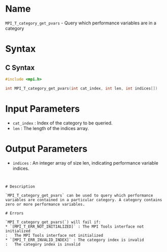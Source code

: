 # Name

`MPI_T_category_get_pvars` - Query which performance variables are in
a category

# Syntax

## C Syntax

```c
#include <mpi.h>

int MPI_T_category_get_pvars(int cat_index, int len, int indices[])
```


# Input Parameters

* `cat_index` : Index of the category to be queried.
* `len` : The length of the indices array.

# Output Parameters

* `indices` : An integer array of size len, indicating performance variable
indices.
```


# Description

`MPI_T_category_get_pvars` can be used to query which performance
variables are contained in a particular category. A category contains
zero or more performance variables.

# Errors

`MPI_T_category_get_pvars(`) will fail if:
* `[MPI_T_ERR_NOT_INITIALIZED]` : The MPI Tools interface not initialized
:   The MPI Tools interface not initialized
* `[MPI_T_ERR_INVALID_INDEX]` : The category index is invalid
:   The category index is invalid
